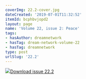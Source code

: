 ```yaml
---
coverImg: 22.2-cover.jpg
dateCreated: '2019-07-01T11:32:52'
itemId: bcphbvjopd2
layout: page
name: 'Volume 22, issue 2: Peace'
tags:
- hasAuthor: dreamnetwork
- hasTag: dream-network-volume-22
- hasTag: dreamnetwork
type: post
urlSlug: '22.2'
---
```

<img class="card-journal-img" src="../images/22.2-rect.jpg"/><a href="../files/pdfs/Volume_22/22.2_evolution_II.pdf" download="">Download issue 22.2</a>